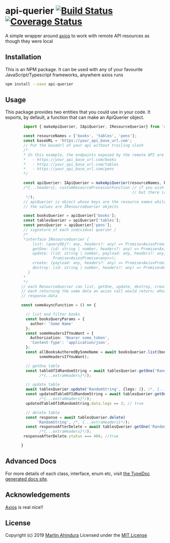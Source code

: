 # api-querier [![Build Status](https://travis-ci.org/sopherapps/api-querier.svg?branch=master)](https://travis-ci.org/sopherapps/api-querier) [![Coverage Status](https://coveralls.io/repos/github/sopherapps/api-querier/badge.svg?branch=master)](https://coveralls.io/github/sopherapps/api-querier?branch=master)

A simple wrapper around [axios](https://github.com/axios/axios) to work with remote API resources as though they were local

## Installation

This is an NPM package. It can be used with any of your favourite JavaScript/Typescript frameworks, anywhere axios runs

```bash
npm install --save api-querier
```

## Usage

This package provides two entities that you could use in your code.
It exports, by default, a function that can make an ApiQuerier object.

```typescript
        import { makeApiQuerier, IApiQuerier, IResourceQuerier} from 'api-querier';

        const resourceNames = ['books', 'tables', 'pens'];
        const baseURL = 'https://your_api_base_url.com';
        // Put the baseUrl of your api without trailing slash
        /*
        * In this example, the endpoints exposed by the remote API are
        *   - https://your_api_base_url.com/books
        *   - https://your_api_base_url.com/tables
        *   - https://your_api_base_url.com/pens
        */

        const apiQuerier: IApiQuerier = makeApiQuerier(resourceNames, baseURL,
        /*{...headers}, customResourceProcessorFunction // if you wish to have a different one
                                                        // but there is surely no need
         */);
        // apiQuerier is object whose keys are the resource names while
        // the values are IResourceQuerier objects

        const booksQuerier = apiQuerier['books'];
        const tablesQuerier = apiQuerier['tables'];
        const pensQuerier = apiQuerier['pens'];
        // signature of each individual querier /
        /*
        *interface IResourceQuerier {
            list: (queryObj?: any, headers?: any) => Promise<AxiosPromise<any>>;
            getOne: (id: string | number, headers?: any) => Promise<AxiosPromise<any>>;
            update: ((id: string | number, payload: any, headers?: any) =>
                     Promise<AxiosPromise<any>>);
            create: (payload: any, headers?: any) => Promise<AxiosPromise<any>>;
            destroy: (id: string | number, headers?: any) => Promise<AxiosPromise<any>>;
          }
        *
        */
       // each ResourceQuerier can list, getOne, update, destroy, create its items
       // each returning the same data an axios call would return; whose data is on
       // response.data

       const someAsyncFunction = () => {

         // list and filter books
         const booksQueryParams = {
           author: 'Some Name'
         };
         const someHeadersIfYouWant = {
           Authorization: 'Bearer some_token',
           'Content-Type': 'application/json',
         };
         const allBooksAuthoredBySomeName = await booksQuerier.list(booksQueryParams,
               someHeadersIfYouWant);

         // getOne table
         const tableOfIdRandomString = await tablesQuerier.getOne('RandomString',
               /*{...extraHeaders}*/);

         // update table
         await tablesQuerier.update('RandomString', {legs: 2}, /*, {...extraHeaders}*/);
         const updatedTableOfIdRandomString = await tablesQuerier.getOne('RandomString',
               /*{...extraHeaders}*/);
         updatedTableOfIdRandomString.data.legs == 2; // true

         // delete table
         const response = await tablesQuerier.delete(
              'RandomString', /*, {...extraHeaders}*/);
         const responseAfterDelete = await tablesQuerier.getOne('RandomString',
               /*{...extraHeaders}*/);
        responseAfterDelete.status === 404; //true

       }
```

## Advanced Docs

For more details of each class, interface, enum etc, visit [the TypeDoc generated docs site](https://sopherapps.github.io/api-querier).

## Acknowledgements

[Axios](https://github.com/axios/axios) is real nice!!

## License

Copyright (c) 2019 [Martin Ahindura](https://github.com/Tinitto) Licensed under the [MIT License](./LICENSE)
